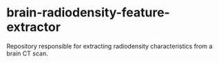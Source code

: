 # brain-radiodensity-feature-extractor
Repository responsible for extracting radiodensity characteristics from a brain CT scan.
